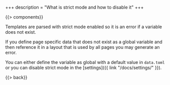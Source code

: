 +++
description = "What is strict mode and how to disable it"
+++

{{> components}}

Templates are parsed with strict mode enabled so it is an error if a variable does not exist.

If you define page specific data that does not exist as a global variable and then reference it in a layout that is used by all pages you may generate an error.

You can either define the variable as global with a default value in `data.toml` or you can disable strict mode in the [settings]({{ link "/docs/settings/" }}).

{{> back}}
